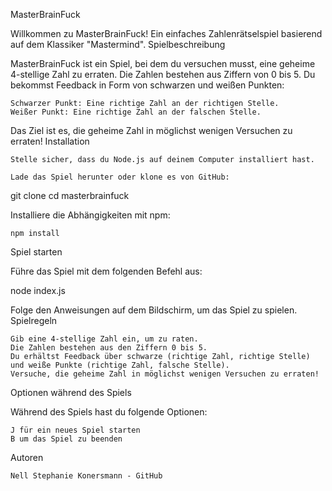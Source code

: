 MasterBrainFuck

Willkommen zu MasterBrainFuck! Ein einfaches Zahlenrätselspiel basierend auf dem Klassiker "Mastermind".
Spielbeschreibung

MasterBrainFuck ist ein Spiel, bei dem du versuchen musst, eine geheime 4-stellige Zahl zu erraten. Die Zahlen bestehen aus Ziffern von 0 bis 5. Du bekommst Feedback in Form von schwarzen und weißen Punkten:

    Schwarzer Punkt: Eine richtige Zahl an der richtigen Stelle.
    Weißer Punkt: Eine richtige Zahl an der falschen Stelle.

Das Ziel ist es, die geheime Zahl in möglichst wenigen Versuchen zu erraten!
Installation

    Stelle sicher, dass du Node.js auf deinem Computer installiert hast.

    Lade das Spiel herunter oder klone es von GitHub:

git clone <repository-url>
cd masterbrainfuck

Installiere die Abhängigkeiten mit npm:

    npm install

Spiel starten

Führe das Spiel mit dem folgenden Befehl aus:

node index.js

Folge den Anweisungen auf dem Bildschirm, um das Spiel zu spielen.
Spielregeln

    Gib eine 4-stellige Zahl ein, um zu raten.
    Die Zahlen bestehen aus den Ziffern 0 bis 5.
    Du erhältst Feedback über schwarze (richtige Zahl, richtige Stelle) und weiße Punkte (richtige Zahl, falsche Stelle).
    Versuche, die geheime Zahl in möglichst wenigen Versuchen zu erraten!

Optionen während des Spiels

Während des Spiels hast du folgende Optionen:

    J für ein neues Spiel starten
    B um das Spiel zu beenden

Autoren

    Nell Stephanie Konersmann - GitHub
